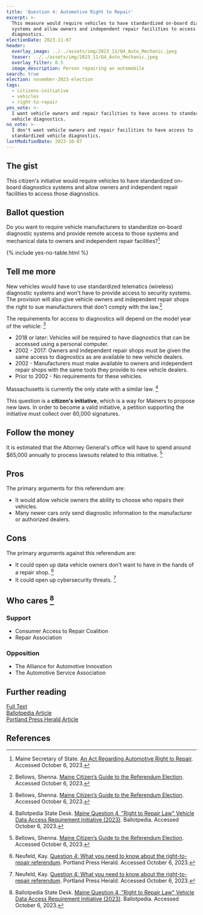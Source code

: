 ```yaml
---
title: 'Question 4: Automotive Right to Repair'
excerpt: >-
  This measure would require vehicles to have standardized on-board diagnostics
  systems and allow owners and independent repair facilities to access those
  diagnostics.
electionDate: 2023-11-07
header:
  overlay_image: ../../assets/img/2023_11/Q4_Auto_Mechanic.jpeg
  teaser: ../../assets/img/2023_11/Q4_Auto_Mechanic.jpeg
  overlay_filter: 0.5
  image_description: Person repairing an automobile
search: true
election: november-2023-election
tags:
  - citizens-initiative
  - vehicles
  - right-to-repair
yes_vote: >-
  I want vehicle owners and repair facilities to have access to standardized
  vehicle diagnostics.
no_vote: >-
  I don't want vehicle owners and repair facilities to have access to
  standardized vehicle diagnostics.
lastModifiedDate: 2023-10-07
---
```


## The gist

This citizen's initiative would require vehicles to have standardized on-board diagnostics systems and allow owners and independent repair facilities to access those diagnostics.

## Ballot question

Do you want to require vehicle manufacturers to standardize on-board diagnostic systems and provide remote access to those systems and mechanical data to owners and independent repair facilities?[^1]

{% include yes-no-table.html %}

## Tell me more

New vehicles would have to use standardized telematics (wireless) diagnostic systems and won't have to provide access to security systems. The provision will also give vehicle owners and independent repair shops the right to sue manufacturers that don't comply with the law.[^2]

The requirements for access to diagnostics will depend on the model year of the vehicle: [^2]

- 2018 or later: Vehicles will be required to have diagnostics that can be accessed using a personal computer.
- 2002 - 2017: Owners and independent repair shops must be given the same access to diagnostics as are available to new vehicle dealers.
- 2002 - Manufacturers must make available to owners and independent repair shops with the same tools they provide to new vehicle dealers.
- Prior to 2002 - No requirements for these vehicles.

Massachusetts is currently the only state with a similar law. [^3]

This question is a **citizen's initiative**, which is a way for Mainers to propose new laws. In order to become a valid initiative, a petition supporting the initiative must collect over 60,000 signatures.

## Follow the money

It is estimated that the Attorney General's office will have to spend around $65,000 annually to process lawsuits related to this initiative. [^2]

## Pros

The primary arguments for this referendum are:

- It would allow vehicle owners the ability to choose who repairs their vehicles.
- Many newer cars only send diagnostic information to the manufacturer or authorized dealers.

## Cons

The primary arguments against this referendum are:

- It could open up data vehicle owners don't want to have in the hands of a repair shop. [^4]
- It could open up cybersecurity threats. [^4]

## Who cares [^3]

### Support

- Consumer Access to Repair Coalition
- Repair Association

### Opposition

- The Alliance for Automotive Innovation
- The Automotive Service Association

## Further reading

[Full Text](https://www.maine.gov/sos/cec/elec/citizens/Right%20to%20Repair%20Leg%20FINAL.pdf)<br>
[Ballotpedia Article](<https://ballotpedia.org/Maine_Question_4,_%22Right_to_Repair_Law%22_Vehicle_Data_Access_Requirement_Initiative_(2023)>)<br>
[Portland Press Herald Article](https://www.pressherald.com/2023/10/05/question-4-who-should-have-the-right-to-repair-your-car/)

## References

[^1]: Maine Secretary of State. [An Act Regarding Automotive Right to Repair](https://www.maine.gov/sos/cec/elec/citizens/Right%20to%20Repair%20Leg%20FINAL.pdf). Accessed October 6, 2023.

[^2]: Bellows, Shenna. [Maine Citizen’s Guide to the Referendum Election](https://www.maine.gov/sos/cec/elec/upcoming/pdf/citizensguide23.pdf). Accessed October 6, 2023.

[^3]: Ballotpedia State Desk. [Maine Question 4, "Right to Repair Law" Vehicle Data Access Requirement Initiative (2023)](<https://ballotpedia.org/Maine_Question_4,_%22Right_to_Repair_Law%22_Vehicle_Data_Access_Requirement_Initiative_(2023)>). Ballotpedia. Accessed October 6, 2023.

[^4]: Neufeld, Kay. [Question 4: What you need to know about the right-to-repair referendum](https://www.pressherald.com/2023/10/05/question-4-who-should-have-the-right-to-repair-your-car/). Portland Press Herald. Accessed October 6, 2023.
